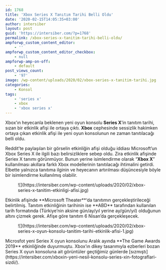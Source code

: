 ```yaml
---
id: 1768
title: 'Xbox Series X Tanıtım Tarihi Belli Oldu'
date: '2020-02-15T14:05:35+03:00'
author: intersiber
layout: post
guid: 'https://intersiber.com/?p=1768'
permalink: /xbox-series-x-tanitim-tarihi-belli-oldu/
ampforwp_custom_content_editor:
    - ''
ampforwp_custom_content_editor_checkbox:
    - null
ampforwp-amp-on-off:
    - default
post_views_count:
    - '97'
image: /wp-content/uploads/2020/02/xbox-series-x-tanitim-tarihi.jpg
categories:
    - Konsol
tags:
    - 'series x'
    - xbox
    - 'xbox series x'
---
```


Xbox’ın heyecanla beklenen yeni oyun konsolu **Series X**‘in tanıtım tarihi, sızan bir etkinlik afişi ile ortaya çıktı. **Xbox** cephesinde sessizlik hakimken ortaya çıkan etkinlik afişi ile yeni oyun konsolunun ne zaman tanıtılacağı belli oldu.

Reddit’te paylaşılan bir görselin etkinliğin afişi olduğu iddiası Microsoft’un Xbox Series X ile ilgili bazı belirsizliklere sebep oldu. Zira etkinlik afişinde Seriex X tanımı görünmüyor. Bunun yerine isimlendirme olarak “**Xbox X**” kullanılması akıllara farklı Xbox modellerinin tanıtılacağı ihtimalini getirdi. Elbette yalnızca tanıtıma ilginin ve heyecanın artırılması düşüncesiyle böyle bir isimlendirme kullanılmış olabilir.

<figure class="wp-block-image size-large">![](https://intersiber.com/wp-content/uploads/2020/02/xbox-series-x-tanitim-etkinligi-afisi.jpg)</figure>Etkinlik afişinde **Microsoft Theater**‘da tanıtımın gerçekleştirileceği belirtilmiş. Tanıtım etkinliğinin tarihinin ise **ABD** tarafından kullanılan tarih formatında (Türkiye’nin aksine gün/ay/yıl yerine ay/gün/yıl) olduğunun altını çizmek gerek. Afişe göre tanıtım 6 Nisan’da gerçekleşecek.

<figure class="wp-block-image size-large">![](https://intersiber.com/wp-content/uploads/2020/02/xbox-series-x-oyun-konsolu-tanitim-tarihi-etkinlik-afisi-1.jpg)</figure>Microsfot yeni Seriex X oyun konsolunu Aralık ayında **The Game Awards 2019** etkinliğinde duyurmuştu. Xbox’ın dikey tasarımıyla ezberleri bozan Series X oyun konsoluna ait görüntüler geçtiğimiz günlerde [sızmıştı](https://intersiber.com/xboxin-yeni-nesil-konsolu-series-xin-fotograflari-sizdi/).